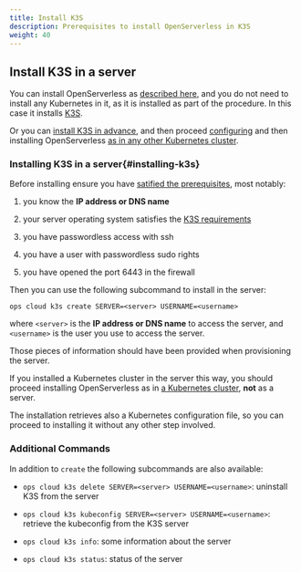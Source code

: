 ```yaml
---
title: Install K3S
description: Prerequisites to install OpenServerless in K3S
weight: 40
---
```

## Install K3S in a server

You can install OpenServerless as [described
here](#../../../install/server/index.adoc), and you do not need to
install any Kubernetes in it, as it is installed as part of the
procedure. In this case it installs [K3S](https://k3s.io).

Or you can [install K3S in advance](#installing-k3s), and then proceed
[configuring](#../../../configure/index.adoc) and then installing
OpenServerless [as in any other Kubernetes
cluster](#../../../install/cluster/index.adoc).

### Installing K3S in a server{#installing-k3s}

Before installing ensure you have [satified the
prerequisites](#../../../prereq/index.adoc), most notably:

1. you know the **IP address or DNS name**

2. your server operating system satisfies the [K3S
    requirements](https://docs.k3s.io/installation/requirements)

3. you have passwordless access with ssh

4. you have a user with passwordless sudo rights

5. you have opened the port 6443 in the firewall

Then you can use the following subcommand to install in the server:

    ops cloud k3s create SERVER=<server> USERNAME=<username>

where `<server>` is the **IP address or DNS name** to access the server,
and `<username>` is the user you use to access the server.

Those pieces of information should have been provided when provisioning
the server.

If you installed a Kubernetes cluster in the server this way, you should
proceed installing OpenServerless as in [a Kubernetes
cluster](#../../../install/cluster/index.adoc), **not** as a server.

The installation retrieves also a Kubernetes configuration file, so you
can proceed to installing it without any other step involved.

### Additional Commands

In addition to `create` the following subcommands are also available:

- `ops cloud k3s delete SERVER=<server> USERNAME=<username>`:
    uninstall K3S from the server

- `ops cloud k3s kubeconfig SERVER=<server> USERNAME=<username>`:
    retrieve the kubeconfig from the K3S server

- `ops cloud k3s info`: some information about the server

- `ops cloud k3s status`: status of the server
